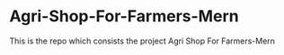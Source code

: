 # Agri-Shop-For-Farmers-Mern
This is the repo which consists the project Agri Shop For Farmers-Mern
